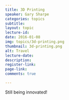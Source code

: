 ```yaml
---
title: 3D Printing
speaker: Gary Sharpe
categories: topics
subtitle: 
layout: topic
lecture-id: 
date: 2016-01-08
img: topics/3d-printing.png
thumbnail: 3d-printing.png
alt: Travel
lecture-date:
description: 
register-link:
page-link:
comments: true

---
```


Still being innovated!